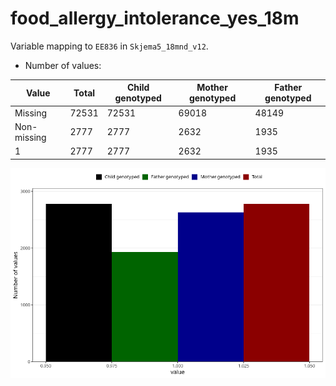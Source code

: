 # food_allergy_intolerance_yes_18m
Variable mapping to `EE836` in `Skjema5_18mnd_v12`.
- Number of values:

| Value | Total | Child genotyped | Mother genotyped | Father genotyped |
| ----- | ----- | --------------- | ---------------- | ---------------- |
| Missing | 72531 | 72531 | 69018 | 48149 |
| Non-missing | 2777 | 2777 | 2632 | 1935 |
| 1 | 2777 | 2777 | 2632 | 1935 |



![](food_allergy_intolerance_yes_18m_n.png)



